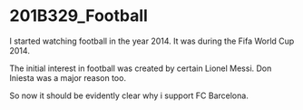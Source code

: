 # 201B329_Football
I started watching football in the year 2014.
It was during the Fifa World Cup 2014.

The initial interest in football was created by certain Lionel Messi.
Don Iniesta was a major reason too.

So now it should be evidently clear why i support FC Barcelona.